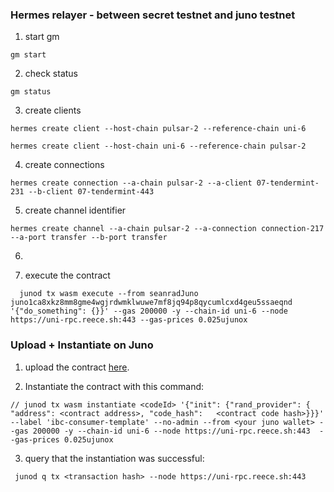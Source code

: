 ### Hermes relayer - between secret testnet and juno testnet

1. start gm

```
gm start

```

2. check status

```
gm status

```

3. create clients

```
hermes create client --host-chain pulsar-2 --reference-chain uni-6
```

```
hermes create client --host-chain uni-6 --reference-chain pulsar-2
```

4. create connections

```
hermes create connection --a-chain pulsar-2 --a-client 07-tendermint-231 --b-client 07-tendermint-443

```

5. create channel identifier

```
hermes create channel --a-chain pulsar-2 --a-connection connection-217 --a-port transfer --b-port transfer
```

6.

7.  execute the contract

```
  junod tx wasm execute --from seanradJuno juno1ca8xkz8mm8gme4wgjrdwmklwuwe7mf8jq94p8qycumlcxd4geu5ssaeqnd '{"do_something": {}}' --gas 200000 -y --chain-id uni-6 --node https://uni-rpc.reece.sh:443 --gas-prices 0.025ujunox
```

### Upload + Instantiate on Juno

1. upload the contract [here](https://test.juno.tools/contracts/upload/).

2. Instantiate the contract with this command:

```
// junod tx wasm instantiate <codeId> '{"init": {"rand_provider": { "address": <contract address>, "code_hash":   <contract code hash>}}}' --label 'ibc-consumer-template' --no-admin --from <your juno wallet> --gas 200000 -y --chain-id uni-6 --node https://uni-rpc.reece.sh:443  --gas-prices 0.025ujunox

```

3. query that the instantiation was successful:

```
 junod q tx <transaction hash> --node https://uni-rpc.reece.sh:443
```
